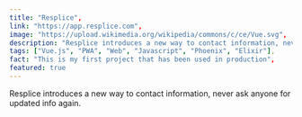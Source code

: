 ```yaml
---
title: "Resplice",
link: "https://app.resplice.com",
image: "https://upload.wikimedia.org/wikipedia/commons/c/ce/Vue.svg",
description: "Resplice introduces a new way to contact information, never ask anyone for updated info again.",
tags: ["Vue.js", "PWA", "Web", "Javascript", "Phoenix", "Elixir"],
fact: "This is my first project that has been used in production",
featured: true
---
```


Resplice introduces a new way to contact information, never ask anyone for updated info again.
